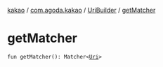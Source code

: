 [kakao](../../index.md) / [com.agoda.kakao](../index.md) / [UriBuilder](index.md) / [getMatcher](.)

# getMatcher

`fun getMatcher(): Matcher<`[`Uri`](https://developer.android.com/reference/android/net/Uri.html)`>`